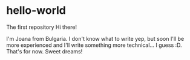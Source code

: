 # hello-world
The first repository
Hi there!

I'm Joana from Bulgaria. I don't know what to write yep, but soon I'll be more experienced and I'll write something more technical... I guess :D.
That's for now. Sweet dreams!
